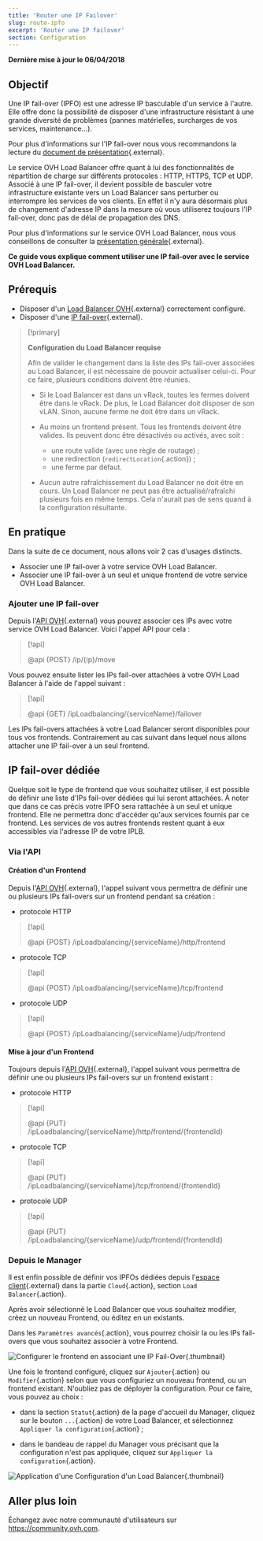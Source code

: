 ```yaml
---
title: 'Router une IP Failover'
slug: route-ipfo
excerpt: 'Router une IP failover'
section: Configuration
---
```


**Dernière mise à jour le 06/04/2018**

## Objectif

Une IP fail-over (IPFO) est une adresse IP basculable d'un service à l'autre. Elle offre donc la possibilité de disposer d'une infrastructure résistant à une grande diversité de problèmes (pannes matérielles, surcharges de vos services, maintenance...).

Pour plus d'informations sur l'IP fail-over nous vous recommandons la lecture du [document de présentation](https://www.ovh.com/ca/fr/serveurs-dedies/ip-incluses.xml){.external}.

Le service OVH Load Balancer offre quant à lui des fonctionnalités de répartition de charge sur différents protocoles : HTTP, HTTPS, TCP et UDP. Associé à une IP fail-over, il devient possible de basculer votre infrastructure existante vers un Load Balancer sans perturber ou interrompre les services de vos clients. En effet il n'y aura désormais plus de changement d'adresse IP dans la mesure où vous utiliserez toujours l'IP fail-over, donc pas de délai de propagation des DNS.

Pour plus d'informations sur le service OVH Load Balancer, nous vous conseillons de consulter la [présentation générale](https://docs.ovh.com/ca/fr/load-balancer/iplb-presentation/){.external}.

**Ce guide vous explique comment utiliser une IP fail-over avec le service OVH Load Balancer.**


## Prérequis

- Disposer d'un [Load Balancer OVH](https://www.ovh.com/ca/fr/solutions/load-balancer/){.external} correctement configuré.
- Disposer d'une [IP fail-over](https://www.ovh.com/ca/fr/serveurs-dedies/ip-incluses.xml){.external}.

> [!primary]
>
> **Configuration du Load Balancer requise**
>
> Afin de valider le changement dans la liste des IPs fail-over associées au Load Balancer, il est nécessaire de pouvoir actualiser celui-ci. Pour ce faire, plusieurs conditions doivent être réunies.
> 
> - Si le Load Balancer est dans un vRack, toutes les fermes doivent être dans le vRack. De plus, le Load Balancer doit disposer de son vLAN. Sinon, aucune ferme ne doit être dans un vRack.
>
> - Au moins un frontend présent. Tous les frontends doivent être valides. Ils peuvent donc être désactivés ou activés, avec soit :
>    - une route valide (avec une règle de routage) ;
>    - une redirection (`redirectLocation`{.action}) ;
>    - une ferme par défaut.
>
> - Aucun autre rafraîchissement du Load Balancer ne doit être en cours. Un Load Balancer ne peut pas être actualisé/rafraîchi plusieurs fois en même temps. Cela n'aurait pas de sens quand à la configuration résultante.
>

## En pratique

Dans la suite de ce document, nous allons voir 2 cas d'usages distincts.

- Associer une IP fail-over à votre service OVH Load Balancer.
- Associer une IP fail-over à un seul et unique frontend de votre service OVH Load Balancer.


### Ajouter une IP fail-over
Depuis l'[API OVH](https://ca.api.ovh.com){.external} vous pouvez associer ces IPs avec votre service OVH Load Balancer.
Voici l'appel API pour cela :


> [!api]
>
> @api {POST} /ip/{ip}/move
> 

Vous pouvez ensuite lister les IPs fail-over attachées à votre OVH Load Balancer à l'aide de l'appel suivant :


> [!api]
>
> @api {GET} /ipLoadbalancing/{serviceName}/failover
>

Les IPs fail-overs attachées à votre Load Balancer seront disponibles pour tous vos frontends.
Contrairement au cas suivant dans lequel nous allons attacher une IP fail-over à un seul frontend.


## IP fail-over dédiée
Quelque soit le type de frontend que vous souhaitez utiliser, il est possible de définir une liste d'IPs fail-over dédiées qui lui seront attachées.
À noter que dans ce cas précis votre IPFO sera rattachée à un seul et unique frontend.
Elle ne permettra donc d'accéder qu'aux services fournis par ce frontend.
Les services de vos autres frontends restent quant à eux accessibles via l'adresse IP de votre IPLB.

### Via l'API

#### Création d'un Frontend

Depuis l'[API OVH](https://ca.api.ovh.com){.external}, l'appel suivant vous permettra de définir une ou plusieurs IPs fail-overs sur un frontend pendant sa création :


* protocole HTTP

> [!api]
>
> @api {POST} /ipLoadbalancing/{serviceName}/http/frontend
> 

* protocole TCP

> [!api]
>
> @api {POST} /ipLoadbalancing/{serviceName}/tcp/frontend
> 

* protocole UDP

> [!api]
>
> @api {POST} /ipLoadbalancing/{serviceName}/udp/frontend
> 


#### Mise à jour d'un Frontend

Toujours depuis l'[API OVH](https://ca.api.ovh.com){.external}, l'appel suivant vous permettra de définir une ou plusieurs IPs fail-overs sur un frontend existant :


* protocole HTTP

> [!api]
>
> @api {PUT} /ipLoadbalancing/{serviceName}/http/frontend/{frontendId}
> 

* protocole TCP

> [!api]
>
> @api {PUT} /ipLoadbalancing/{serviceName}/tcp/frontend/{frontendId}
> 

* protocole UDP

> [!api]
>
> @api {PUT} /ipLoadbalancing/{serviceName}/udp/frontend/{frontendId}
> 



### Depuis le Manager
Il est enfin possible de définir vos IPFOs dédiées depuis l'[espace client](https://ca.ovh.com/auth/?action=gotomanager){.external} dans la partie `Cloud`{.action}, section `Load Balancer`{.action}.

Après avoir sélectionné le Load Balancer que vous souhaitez modifier,
créez un nouveau Frontend, ou éditez en un existants.

Dans les `Paramètres avancés`{.action}, vous pourrez choisir la ou les IPs fail-overs que vous souhaitez associer à votre Frontend.


![Configurer le frontend en associant une IP Fail-Over](images/iplb_frontend.png){.thumbnail}

Une fois le frontend configuré, cliquez sur `Ajouter`{.action} ou `Modifier`{.action} selon que vous configuriez un nouveau frontend, ou un frontend existant.
N'oubliez pas de déployer la configuration.
Pour ce faire, vous pouvez au choix :

- dans la section `Statut`{.action} de la page d'accueil du Manager,
cliquez sur le bouton `...`{.action} de votre Load Balancer,
et sélectionnez `Appliquer la configuration`{.action} ;

- dans le bandeau de rappel du Manager vous précisant que la configuration n'est pas appliquée,
cliquez sur `Appliquer la configuration`{.action}.

![Application d'une Configuration d'un Load Balancer](images/apply_configuration.png){.thumbnail}


## Aller plus loin

Échangez avec notre communauté d'utilisateurs sur <https://community.ovh.com>.

